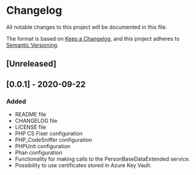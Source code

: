 # Changelog
All notable changes to this project will be documented in this file.

The format is based on [Keep a Changelog](https://keepachangelog.com/en/1.0.0/),
and this project adheres to [Semantic Versioning](https://semver.org/spec/v2.0.0.html).

## [Unreleased]

## [0.0.1] - 2020-09-22
### Added
- README file
- CHANGELOG file
- LICENSE file
- PHP CS Fixer configuration
- PHP_CodeSniffer configuration
- PHPUnit configuration
- Phan configuration
- Functionality for making calls to the PersonBaseDataExtended service.
- Possibility to use certificates stored in Azure Key Vault.

